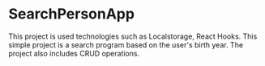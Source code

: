 # SearchPersonApp
This project is used technologies such as Localstorage, React Hooks. This simple project is a search program based on the user's birth year. The project also includes CRUD operations.
